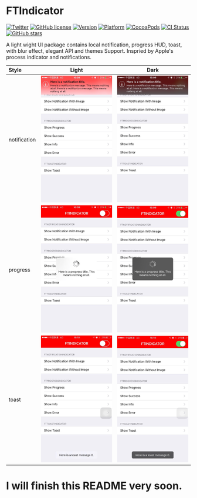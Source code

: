 # FTIndicator

[![Twitter](https://img.shields.io/badge/twitter-@liufengting-blue.svg?style=flat)](http://twitter.com/liufengting) 
[![GitHub license](https://img.shields.io/badge/license-MIT-blue.svg)](https://raw.githubusercontent.com/liufengting/FTIndicator/master/LICENSE)
[![Version](https://img.shields.io/cocoapods/v/FTIndicator.svg?style=flat)](http://cocoapods.org/pods/FTIndicator)
[![Platform](https://img.shields.io/cocoapods/p/FTIndicator.svg?style=flat)](http://cocoapods.org/pods/FTIndicator)
[![CocoaPods](https://img.shields.io/cocoapods/dt/FTIndicator.svg?maxAge=2592000)](http://cocoapods.org/pods/FTIndicator)
[![CI Status](http://img.shields.io/travis/liufengting/FTIndicator.svg?style=flat)](https://travis-ci.org/liufengting/FTIndicator)
[![GitHub stars](https://img.shields.io/github/stars/liufengting/FTIndicator.svg)](https://github.com/liufengting/FTIndicator/stargazers)


A light wight UI package contains local notification, progress HUD, toast, with blur effect, elegant API and themes Support. Inspried by Apple's process indicator and notifications.

| Style	| Light	| Dark	|
|:-------------|:-------------:|:-------------:|
| notification | <img src="/ScreenShots/notification_light.jpg" width="320"/> | <img src="/ScreenShots/notification_dark.jpg" width="320"/> |
| progress | <img src="/ScreenShots/progress_light.jpg" width="320"/> | <img src="/ScreenShots/progress_dark.jpg" width="320"/> |
| toast | <img src="/ScreenShots/toast_light.jpg" width="320"/> | <img src="/ScreenShots/toast_dark.jpg" width="320"/> |


# I will finish this README very soon.

